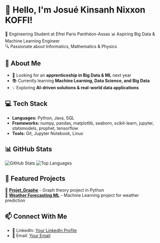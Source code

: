 # 👋 Hello, I'm Josué Kinsanh Nixxon KOFFI!  
🚀 Engineering Student at Efrei Paris Panthéon-Assas
📊 Aspiring Big Data & Machine Learning Engineer  
🔍 Passionate about Informatics, Mathematics & Physics  

## 🌱 About Me
- 🎯 Looking for an **apprenticeship in Big Data & ML** next year  
- 📚 Currently learning **Machine Learning, Data Science, and Big Data**  
- 💡 Exploring **AI-driven solutions & real-world data applications**  

## 💻 Tech Stack
- **Languages:** Python, Java, SQL  
- **Frameworks:** ﻿numpy, pandas, matplotlib, seaborn, scikit-learn, jupyter, statsmodels, prophet, tensorflow
- **Tools:** Git, Jupyter Notebook, Linux  

## 📊 GitHub Stats
![GitHub Stats](https://github-readme-stats.vercel.app/api?username=Jo7-7&show_icons=true&theme=radical)
![Top Languages](https://github-readme-stats.vercel.app/api/top-langs/?username=Jo7-7&layout=compact&theme=radical)

## 📌 Featured Projects
🔹 [**Projet_Graphe**](https://github.com/Jo7-7/Projet_Graphe) - Graph theory project in Python  
🔹 [**Weather Forecasting ML**](https://github.com/Jo7-7/weather-forecasting-ml) - Machine Learning project for weather prediction  

## 📫 Connect With Me
- 💼 LinkedIn: [Your LinkedIn Profile](#)
- 📩 Email: [Your Email](#)


